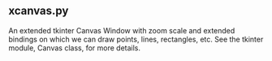 xcanvas.py
----------
An extended tkinter Canvas Window with zoom scale and extended bindings
on which we can draw points, lines, rectangles, etc.
See the tkinter module, Canvas class, for more details.


